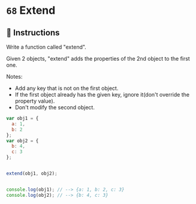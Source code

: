 # `68` Extend

## 📝 Instructions

Write a function called "extend".

Given 2 objects, "extend" adds the properties of the 2nd object to the first one.

Notes:
* Add any key that is not on the first object.
* If the first object already has the given key, ignore it(don't override the property value). 
* Don't modify the second object.

```Javascript
var obj1 = {
  a: 1,
  b: 2
};
var obj2 = {
  b: 4,
  c: 3
};


extend(obj1, obj2);


console.log(obj1); // --> {a: 1, b: 2, c: 3}
console.log(obj2); // --> {b: 4, c: 3}
```